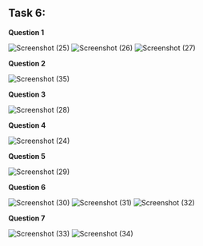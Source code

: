 ## Task 6:

**Question 1**

![Screenshot (25)](https://user-images.githubusercontent.com/66837936/86197161-70b81700-bb72-11ea-86ea-1d4a27e3e582.png)
![Screenshot (26)](https://user-images.githubusercontent.com/66837936/86197167-731a7100-bb72-11ea-8f62-d04e241bd361.png)
![Screenshot (27)](https://user-images.githubusercontent.com/66837936/86197172-73b30780-bb72-11ea-90ee-72cc2e944cc2.png)


**Question 2**

![Screenshot (35)](https://user-images.githubusercontent.com/66837936/86207763-d44f3e00-bb8c-11ea-968f-1bb563dcff47.png)


**Question 3**

![Screenshot (28)](https://user-images.githubusercontent.com/66837936/86197273-ad840e00-bb72-11ea-9cfb-db8bb199f08d.png)


**Question 4**

![Screenshot (24)](https://user-images.githubusercontent.com/66837936/86197125-6138ce00-bb72-11ea-88b6-3231bbdb5d5a.png)


**Question 5**

![Screenshot (29)](https://user-images.githubusercontent.com/66837936/86207812-edf08580-bb8c-11ea-88ac-2011935d282c.png)


**Question 6**

![Screenshot (30)](https://user-images.githubusercontent.com/66837936/86207840-03fe4600-bb8d-11ea-8e12-99d0f152a6cd.png)
![Screenshot (31)](https://user-images.githubusercontent.com/66837936/86207851-082a6380-bb8d-11ea-8c8b-de1e7dc7830b.png)
![Screenshot (32)](https://user-images.githubusercontent.com/66837936/86207856-0b255400-bb8d-11ea-91f3-824092edb056.png)


**Question 7**

![Screenshot (33)](https://user-images.githubusercontent.com/66837936/86207884-1ed0ba80-bb8d-11ea-8c57-04c4e0faf6f7.png)
![Screenshot (34)](https://user-images.githubusercontent.com/66837936/86207888-2001e780-bb8d-11ea-8b94-c7cb31324241.png)
